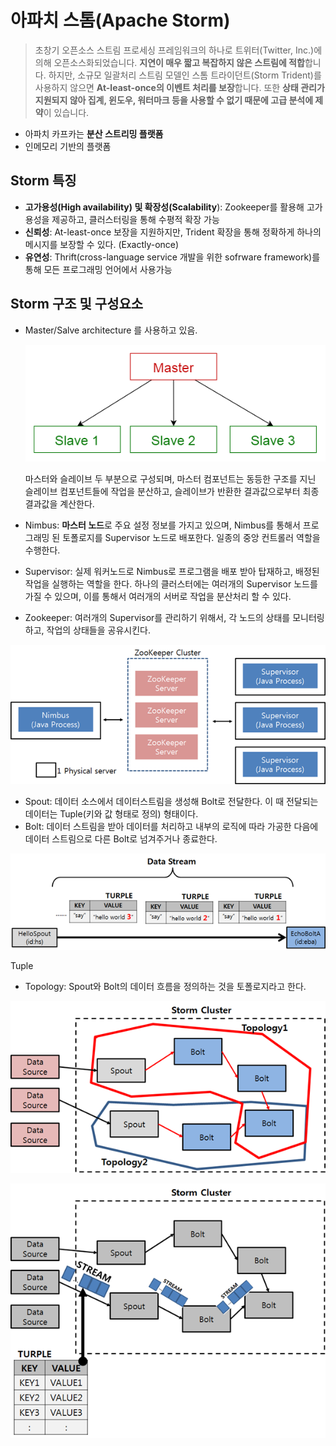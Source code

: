 # 아파치 스톰(Apache Storm)

> 초창기 오픈소스 스트림 프로세싱 프레임워크의 하나로 트위터(Twitter, Inc.)에 의해 오픈소스화되었습니다. **지연이 매우 짧고 복잡하지 않은 스트림에 적합**합니다. 하지만, 소규모 일괄처리 스트림 모델인 스톰 트라이던트(Storm Trident)를 사용하지 않으면 **At-least-once의 이벤트 처리를 보장**합니다. 또한 **상태 관리가 지원되지 않아 집계, 윈도우, 워터마크 등을 사용할 수 없기 때문에 고급 분석에 제약**이 있습니다.
> 
- 아파치 카프카는 **분산 스트리밍 플랫폼**
- 인메모리 기반의 플랫폼

## Storm 특징

- **고가용성(High availability) 및 확장성(Scalability**): Zookeeper를 활용해 고가용성을 제공하고, 클러스터링을 통해 수평적 확장 가능
- **신뢰성**: At-least-once 보장을 지원하지만, Trident 확장을 통해 정확하게 하나의 메시지를 보장할 수 있다. (Exactly-once)
- **유연성**: Thrift(cross-language service 개발을 위한 sofrware framework)를 통해 모든 프로그래밍 언어에서 사용가능

## Storm 구조 및 구성요소

- Master/Salve architecture 를 사용하고 있음.
    
    ![master-slave-structure](images/subimg12.png)
    
    마스터와 슬레이브 두 부분으로 구성되며, 마스터 컴포넌트는 동등한 구조를 지닌 슬레이브 컴포넌트들에 작업을 분산하고, 슬레이브가 반환한 결과값으로부터 최종 결과값을 계산한다.
    
- Nimbus: **마스터 노드**로 주요 설정 정보를 가지고 있으며, Nimbus를 통해서 프로그래밍 된 토폴로지를 Supervisor 노드로 배포한다. 일종의 중앙 컨트롤러 역할을 수행한다.
- Supervisor: 실제 워커노드로 Nimbus로 프로그램을 배포 받아 탑재하고, 배정된 작업을 실행하는 역할을 한다. 하나의 클러스터에는 여러개의 Supervisor 노드를 가질 수 있으며, 이를 통해서 여러개의 서버로 작업을 분산처리 할 수 있다.
- Zookeeper: 여러개의 Supervisor를 관리하기 위해서, 각 노드의 상태를 모니터링하고, 작업의 상태들을 공유시킨다.

![storm-structure](images/subimg13.png)

- Spout: 데이터 소스에서 데이터스트림을 생성해 Bolt로 전달한다. 이 때 전달되는 데이터는 Tuple(키와 값 형태로 정의) 형태이다.
- Bolt: 데이터 스트림을 받아 데이터를 처리하고 내부의 로직에 따라 가공한 다음에 데이터 스트림으로 다른 Bolt로 넘겨주거나 종료한다.

![tuple](images/subimg14.png)

Tuple

- Topology: Spout와 Bolt의 데이터 흐름을 정의하는 것을 토폴로지라고 한다.

![topology1](images/subimg15.png)

![opology2](images/subimg16.png)